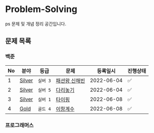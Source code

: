 # Problem-Solving
ps 문제 및 개념 정리 공간입니다.

## 문제 목록
### 백준
|No|분야|등급|문제|등록일시|진행상태|
| ------ | ------ | ------ | ------ | ------ | ------ |
| 1 | [Silver](Baekjoon/silver) | `실버 3` | [패션왕 신해빈](Baekjoon/silver/b9375.md) | 2022-06-04 | :white_check_mark: |
| 2 | [Silver](Baekjoon/silver) | `실버 5` | [다리놓기](Baekjoon/silver/b1010.md) | 2022-06-04 | :white_check_mark: |
| 3 | [Silver](Baekjoon/silver) | `실버 1` | [타이핑](Baekjoon/silver/b25215.md) | 2022-06-08 | :white_check_mark: |
| 4 | [Gold](Baekjoon/gold) | `골드 4` | [이항계수](Baekjoon/gold/b2636.md) | 2022-06-08 | :white_check_mark: |

### 프로그래머스

